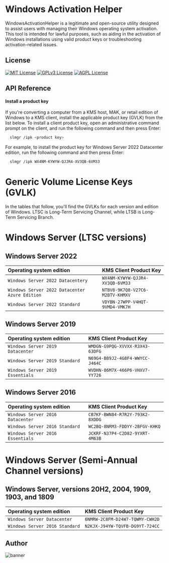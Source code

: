 # Windows Activation Helper
WindowsActivationHelper is a legitimate and open-source utility designed to assist users with managing their Windows operating system activation. This tool is intended for lawful purposes, such as aiding in the activation of Windows installations using valid product keys or troubleshooting activation-related issues.

## License



[![MIT License](https://img.shields.io/badge/License-MIT-green.svg)](https://choosealicense.com/licenses/mit/)
[![GPLv3 License](https://img.shields.io/badge/License-GPL%20v3-yellow.svg)](https://opensource.org/licenses/)
[![AGPL License](https://img.shields.io/badge/license-AGPL-blue.svg)](http://www.gnu.org/licenses/agpl-3.0)



## API Reference

#### Install a product key
If you're converting a computer from a KMS host, MAK, or retail edition of Windows to a KMS client, install the applicable product key (GVLK) from the list below. To install a client product key, open an administrative command prompt on the client, and run the following command and then press Enter:

```bash
  slmgr /ipk <product key>
```

For example, to install the product key for Windows Server 2022 Datacenter edition, run the following command and then press Enter:


```bash
  slmgr /ipk WX4NM-KYWYW-QJJR4-XV3QB-6VM33
```

# Generic Volume License Keys (GVLK)
In the tables that follow, you'll find the GVLKs for each version and edition of Windows. LTSC is Long-Term Servicing Channel, while LTSB is Long-Term Servicing Branch.

# Windows Server (LTSC versions)

## Windows Server 2022

|Operating system edition | KMS Client Product Key
| :-------- | :------- |
| `Windows Server 2022 Datacentery` | `WX4NM-KYWYW-QJJR4-XV3QB-6VM33` |
| `Windows Server 2022 Datacenter Azure Edition` | `NTBV8-9K7Q8-V27C6-M2BTV-KHMXV` |
| `Windows Server 2022 Standard` | `VDYBN-27WPP-V4HQT-9VMD4-VMK7H` |


## Windows Server 2019

|Operating system edition | KMS Client Product Key
| :-------- | :------- |
| `Windows Server 2019 Datacenter` | `WMDGN-G9PQG-XVVXX-R3X43-63DFG` |
| `Windows Server 2019 Standard` | `N69G4-B89J2-4G8F4-WWYCC-J464C` |
| `Windows Server 2019 Essentials` | `WVDHN-86M7X-466P6-VHXV7-YY726` |

## Windows Server 2016

|Operating system edition | KMS Client Product Key
| :-------- | :------- |
| `Windows Server 2016 Datacenter` | `CB7KF-BWN84-R7R2Y-793K2-8XDDG` |
| `Windows Server 2016 Standard` | `WC2BQ-8NRM3-FDDYY-2BFGV-KHKQ` |
| `Windows Server 2016 Essentials` | `JCKRF-N37P4-C2D82-9YXRT-4M63B` |


# Windows Server (Semi-Annual Channel versions)
## Windows Server, versions 20H2, 2004, 1909, 1903, and 1809

|Operating system edition | KMS Client Product Key
| :-------- | :------- |
| `Windows Server Datacenter` | `6NMRW-2C8FM-D24W7-TQWMY-CWH2D` |
| `Windows Server 2016 Standard` | `N2KJX-J94YW-TQVFB-DG9YT-724CC` |



## Author
![banner](https://github.com/HorridHanu/WindowsActivationHelper/assets/86579429/7030b0a6-2587-449c-9582-b18844c389dd)


